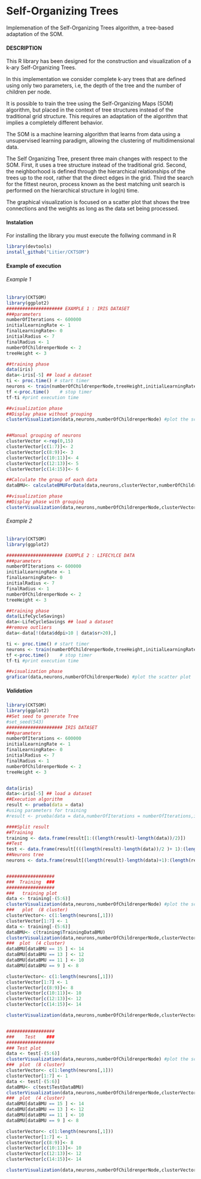 # Self-Organizing Trees

Implemenation of the Self-Organizing Trees algorithm, a tree-based adaptation of the SOM.

#### DESCRIPTION

This R library has been designed for the construction and visualization of a k-ary Self-Organizing Trees.

In this implementation we consider complete k-ary trees that are defined using only two parameters, i.e, the depth of the tree and the number of children per node.

It is possible to train the tree using the Self-Organizing Maps (SOM) algorithm, but placed in the context of tree structures instead of the traditional grid structure. This requires an adaptation of the algorithm that implies a completely different behavior.

The SOM  is a machine learning algorithm that learns from data using a unsupervised learning paradigm, allowing the clustering of multidimensional data.

The Self Organizing Tree, present three main changes with respect to the SOM. First, it uses a tree structure instead of the traditional grid. Second, the neighborhood is defined through the hierarchical relationships of the trees up to the root, rather that the direct edges in the grid. Third the search for the fittest neuron, process known as the best matching unit search is performed on the hierarchical structure in log(n) time.

The graphical visualization is focused on a scatter plot that shows the tree connections and the weights as long as the data set being processed.

#### Instalation 

For installing the library you must execute the follwing command in R

```R
library(devtools)
install_github("Litier/CKTSOM")
```

#### Example of execution 

###### Example 1

```R
library(CKTSOM)
library(ggplot2)
##################### EXAMPLE 1 : IRIS DATASET
###parameters
numberOfIterations <- 600000
initialLearningRate <- 1
finalLearningRate<- 0
initialRadius <- 7
finalRadius <- 1
numberOfChildrenperNode <- 2
treeHeight <- 3

##training phase
data(iris)
data<-iris[-5] ## load a dataset
ti <- proc.time() # start timer
neurons <- train(numberOfChildrenperNode,treeHeight,initialLearningRate,finalLearningRate,initialRadius,finalRadius,numberOfIterations, data)
tf <-proc.time()    # stop timer
tf-ti #print execution time

##visualization phase
##Display phase without grouping
clusterVisualization(data,neurons,numberOfChildrenperNode) #plot the scatter plot


##Manual grouping of neurons
clusterVector <-rep(0,15)
clusterVector[c(1:7)]<- 2
clusterVector[c(8:9)]<- 3
clusterVector[c(10:11)]<- 4
clusterVector[c(12:13)]<- 5
clusterVector[c(14:15)]<- 6

##Calculate the group of each data
dataBMU<- calculateBMUForData(data,neurons,clusterVector,numberOfChildrenperNode,treeHeight)

##visualization phase
##Display phase with grouping
clusterVisualization(data,neurons,numberOfChildrenperNode,clusterVector,dataBMU)
```
###### Example 2
```R
library(CKTSOM)
library(ggplot2)

##################### EXAMPLE 2 : LIFECYLCE DATA
###parameters
numberOfIterations <- 600000
initialLearningRate <- 1
finalLearningRate<- 0
initialRadius <- 7
finalRadius <- 1
numberOfChildrenperNode <- 2
treeHeight <- 3

##training phase
data(LifeCycleSavings)
data<-LifeCycleSavings ## load a dataset
##remove outliers
data<-data[!(data$ddpi>10 | data$sr>20),]

ti <- proc.time() # start timer
neurons <- train(numberOfChildrenperNode,treeHeight,initialLearningRate,finalLearningRate,initialRadius,finalRadius,numberOfIterations, data)
tf <-proc.time()    # stop timer
tf-ti #print execution time

##visualization phase
graficar(data,neurons,numberOfChildrenperNode) #plot the scatter plot
```
##### Validation
```R
library(CKTSOM)
library(ggplot2)
##Set seed to generate Tree
#set_seed(543)
##################### IRIS DATASET
###parameters
numberOfIterations <- 600000
initialLearningRate <- 1
finalLearningRate<- 0
initialRadius <- 7
finalRadius <- 1
numberOfChildrenperNode <- 2
treeHeight <- 3


data(iris)
data<-iris[-5] ## load a dataset
##Execution algorithm
result <- prueba(data = data)
#using parameters for training
#result <- prueba(data = data,numberOfIterations = numberOfIterations,initialLearningRate = initialLearningRate,finalLearningRate = finalLearningRate,initialRadius = initialRadius,finalRadius = finalRadius,numberOfChildrenperNode = numberOfChildrenperNode, treeHeight = treeHeight,trainingRatio = 0.66)

####Split result
##Training
training <- data.frame(result[1:((length(result)-length(data))/2)])
##Test
test <- data.frame(result[(((length(result)-length(data))/2 )+ 1):(length(result)-length(data))])
##Neurons tree
neurons <- data.frame(result[(length(result)-length(data)+1):(length(result))])


##################
###  Training  ###
##################
###   training plot
data <- training[-(5:6)]
clusterVisualization(data,neurons,numberOfChildrenperNode) #plot the scatter plot
###   plot  (8 cluster)
clusterVector<- c(1:length(neurons[,1]))
clusterVector[1:7] <- 1
data <- training[-(5:6)]
dataBMU<- c(training$TrainingDataBMU)
clusterVisualization(data,neurons,numberOfChildrenperNode,clusterVector,dataBMU)  #plot the scatter plot
###  plot  (4 cluster)
dataBMU[dataBMU == 15 ] <- 14
dataBMU[dataBMU == 13 ] <- 12
dataBMU[dataBMU == 11 ] <- 10
dataBMU[dataBMU == 9 ] <- 8

clusterVector<- c(1:length(neurons[,1]))
clusterVector[1:7] <- 1
clusterVector[c(8:9)]<- 8
clusterVector[c(10:11)]<- 10
clusterVector[c(12:13)]<- 12
clusterVector[c(14:15)]<- 14

clusterVisualization(data,neurons,numberOfChildrenperNode,clusterVector,dataBMU)  #plot the scatter plot


##################
###    Test    ###
##################
### Test plot
data <- test[-(5:6)]
clusterVisualization(data,neurons,numberOfChildrenperNode) #plot the scatter plot
###  plot  (8 cluster)
clusterVector<- c(1:length(neurons[,1]))
clusterVector[1:7] <- 1
data <- test[-(5:6)]
dataBMU<- c(test$TestDataBMU)
clusterVisualization(data,neurons,numberOfChildrenperNode,clusterVector,dataBMU) #plot the scatter plot
###  plot  (4 cluster)
dataBMU[dataBMU == 15 ] <- 14
dataBMU[dataBMU == 13 ] <- 12
dataBMU[dataBMU == 11 ] <- 10
dataBMU[dataBMU == 9 ] <- 8

clusterVector<- c(1:length(neurons[,1]))
clusterVector[1:7] <- 1
clusterVector[c(8:9)]<- 8
clusterVector[c(10:11)]<- 10
clusterVector[c(12:13)]<- 12
clusterVector[c(14:15)]<- 14

clusterVisualization(data,neurons,numberOfChildrenperNode,clusterVector,dataBMU) #plot the scatter plot
```
